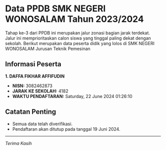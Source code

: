 # Data PPDB SMK NEGERI WONOSALAM Tahun 2023/2024
Tahap ke-3 dari PPDB ini merupakan jalur zonasi bagian jarak terdekat. Jalur ini memprioritaskan calon siswa yang tinggal paling dekat dengan sekolah.
Berikut merupakan data peserta didik yang lolos di SMK NEGERI WONOSALAM Jurusan Teknik Pemesinan

## Informasi Peserta 
**1. DAFFA FIKHAR AFFIFUDIN**
- **NISN:** 3082462873
- **JARAK KE SEKOLAH:** 4182
- **WAKTU PENDAFTARAN:** Saturday, 22 June 2024 01:26:10

## Catatan Penting

- Semua data telah diverifikasi.
- Pendaftaran akan ditutup pada tanggal 19 Juni 2024.
---
_Terima Kasih_